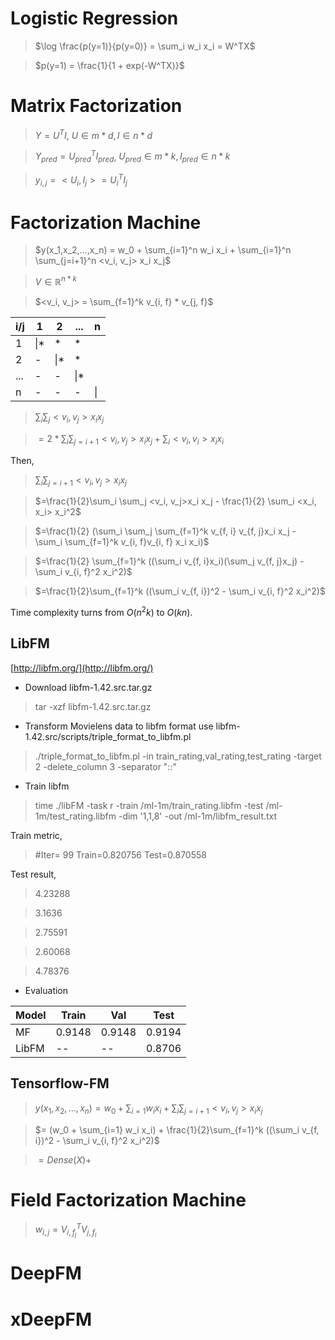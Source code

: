 
# Logistic Regression

> $\log \frac{p(y=1)}{p(y=0)} = \sum_i w_i x_i = W^TX$

> $p(y=1) = \frac{1}{1 + exp(-W^TX)}$

# Matrix Factorization

> $Y = U^TI$, $U \in {m*d}, I \in {n*d}$

> $Y_{pred} = U_{pred}^T I_{pred}$, $U_{pred} \in {m*k}, I_{pred} \in {n*k}$

> $y_{i, j} = <U_i, I_j>=U_i^TI_j$

# Factorization Machine

> $y(x_1,x_2,...,x_n) = w_0 + \sum_{i=1}^n w_i x_i + \sum_{i=1}^n \sum_{j=i+1}^n <v_i, v_j> x_i x_j$ 

> $V \in \mathbb{R}^{n * k}$

> $<v_i, v_j> = \sum_{f=1}^k v_{i, f} * v_{j, f}$

|i/j|1|2|...|n|
|--|--|--|--|--|
|1|\\|*|*|*|
|2|-|\\|*|*|
|...|-|-|\\|*|
|n|-|-|-|\\|

> $\sum_i \sum_j <v_i, v_j>x_i x_j$

> $= 2 * \sum_i \sum_{j=i+1} <v_i, v_j> x_i x_j + \sum_i <v_i, v_i> x_i x_i$

Then, 

> $\sum_i \sum_{j=i+1}<v_i, v_j>x_i x_j$

> $=\frac{1}{2}\sum_i \sum_j <v_i, v_j>x_i x_j - \frac{1}{2} \sum_i <x_i, x_i> x_i^2$

> $=\frac{1}{2} (\sum_i \sum_j \sum_{f=1}^k v_{f, i} v_{f, j}x_i x_j - \sum_i \sum_{f=1}^k v_{i, f}v_{i, f} x_i x_i)$

> $=\frac{1}{2} \sum_{f=1}^k ((\sum_i v_{f, i}x_i)(\sum_j v_{f, j}x_j) - \sum_i v_{i, f}^2 x_i^2)$

> $=\frac{1}{2}\sum_{f=1}^k ((\sum_i v_{f, i})^2 - \sum_i v_{i, f}^2 x_i^2)$

Time complexity turns from $O(n^2k)$ to $O(kn)$.

## LibFM

[http://libfm.org/](http://libfm.org/)

+ Download libfm-1.42.src.tar.gz

> tar -xzf libfm-1.42.src.tar.gz

+ Transform Movielens data to libfm format use libfm-1.42.src/scripts/triple_format_to_libfm.pl

> ./triple_format_to_libfm.pl -in train_rating,val_rating,test_rating -target 2  -delete_column 3 -separator "::"

+ Train libfm

> time ./libFM -task r -train /ml-1m/train_rating.libfm -test /ml-1m/test_rating.libfm -dim '1,1,8' -out /ml-1m/libfm_result.txt

Train metric, 

> \#Iter= 99	Train=0.820756	Test=0.870558

Test result, 

> 4.23288

> 3.1636

> 2.75591

> 2.60068

> 4.78376

+ Evaluation

|Model|Train|Val|Test|
|---|-----|---|----|
|MF|0.9148|0.9148|0.9194|
|LibFM|--|--|0.8706|

## Tensorflow-FM

> $y(x_1, x_2, ..., x_n) = w_0 + \sum_{i=1} w_i x_i + \sum_i \sum_{j=i+1} <v_i, v_j> x_i x_j$

> $= (w_0 + \sum_{i=1} w_i x_i) + \frac{1}{2}\sum_{f=1}^k ((\sum_i v_{f, i})^2 - \sum_i v_{i, f}^2 x_i^2)$

> $=Dense(X) +$


# Field Factorization Machine


> $w_{i, j} = V_{i, f_j}^T V_{j, f_i}$

# DeepFM

# xDeepFM

